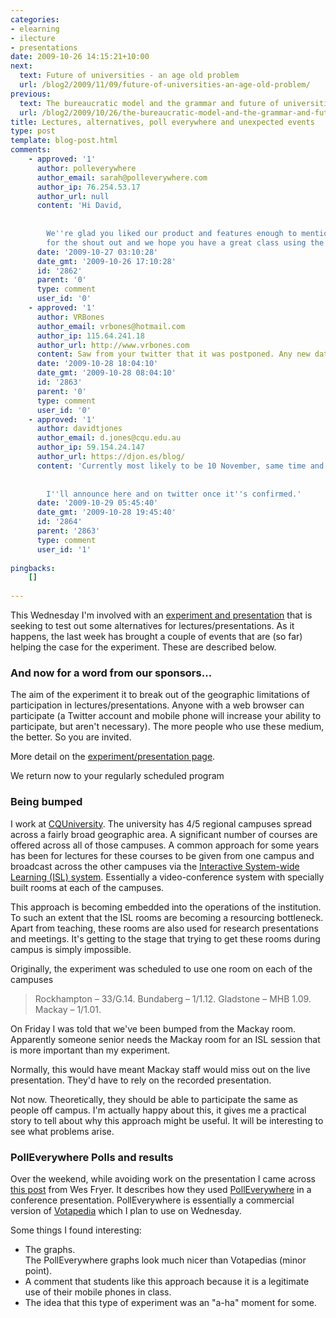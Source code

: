 ```yaml
---
categories:
- elearning
- ilecture
- presentations
date: 2009-10-26 14:15:21+10:00
next:
  text: Future of universities - an age old problem
  url: /blog2/2009/11/09/future-of-universities-an-age-old-problem/
previous:
  text: The bureaucratic model and the grammar and future of universities
  url: /blog2/2009/10/26/the-bureaucratic-model-and-the-grammar-and-future-of-universities/
title: Lectures, alternatives, poll everywhere and unexpected events
type: post
template: blog-post.html
comments:
    - approved: '1'
      author: polleverywhere
      author_email: sarah@polleverywhere.com
      author_ip: 76.254.53.17
      author_url: null
      content: 'Hi David,
    
    
        We''re glad you liked our product and features enough to mention it on your blog.  Thanks
        for the shout out and we hope you have a great class using the service!'
      date: '2009-10-27 03:10:28'
      date_gmt: '2009-10-26 17:10:28'
      id: '2862'
      parent: '0'
      type: comment
      user_id: '0'
    - approved: '1'
      author: VRBones
      author_email: vrbones@hotmail.com
      author_ip: 115.64.241.18
      author_url: http://www.vrbones.com
      content: Saw from your twitter that it was postponed. Any new dates?
      date: '2009-10-28 18:04:10'
      date_gmt: '2009-10-28 08:04:10'
      id: '2863'
      parent: '0'
      type: comment
      user_id: '0'
    - approved: '1'
      author: davidtjones
      author_email: d.jones@cqu.edu.au
      author_ip: 59.154.24.147
      author_url: https://djon.es/blog/
      content: 'Currently most likely to be 10 November, same time and place.
    
    
        I''ll announce here and on twitter once it''s confirmed.'
      date: '2009-10-29 05:45:40'
      date_gmt: '2009-10-28 19:45:40'
      id: '2864'
      parent: '2863'
      type: comment
      user_id: '1'
    
pingbacks:
    []
    
---
```

This Wednesday I'm involved with an [experiment and presentation](/blog2/2009/10/05/lectures-and-the-lms-alternatives-and-experiments/) that is seeking to test out some alternatives for lectures/presentations. As it happens, the last week has brought a couple of events that are (so far) helping the case for the experiment. These are described below.

### And now for a word from our sponsors...

The aim of the experiment it to break out of the geographic limitations of participation in lectures/presentations. Anyone with a web browser can participate (a Twitter account and mobile phone will increase your ability to participate, but aren't necessary). The more people who use these medium, the better. So you are invited.

More detail on the [experiment/presentation page](/blog2/2009/10/05/lectures-and-the-lms-alternatives-and-experiments/).

We return now to your regularly scheduled program

### Being bumped

I work at [CQUniversity](http://www.cqu.edu.au/). The university has 4/5 regional campuses spread across a fairly broad geographic area. A significant number of courses are offered across all of those campuses. A common approach for some years has been for lectures for these courses to be given from one campus and broadcast across the other campuses via the [Interactive System-wide Learning (ISL) system](http://streaming.cqu.edu.au/ISLtheatres.html). Essentially a video-conference system with specially built rooms at each of the campuses.

This approach is becoming embedded into the operations of the institution. To such an extent that the ISL rooms are becoming a resourcing bottleneck. Apart from teaching, these rooms are also used for research presentations and meetings. It's getting to the stage that trying to get these rooms during campus is simply impossible.

Originally, the experiment was scheduled to use one room on each of the campuses

> Rockhampton – 33/G.14. Bundaberg – 1/1.12. Gladstone – MHB 1.09. Mackay – 1/1.01.

On Friday I was told that we've been bumped from the Mackay room. Apparently someone senior needs the Mackay room for an ISL session that is more important than my experiment.

Normally, this would have meant Mackay staff would miss out on the live presentation. They'd have to rely on the recorded presentation.

Not now. Theoretically, they should be able to participate the same as people off campus. I'm actually happy about this, it gives me a practical story to tell about why this approach might be useful. It will be interesting to see what problems arise.

### PollEverywhere Polls and results

Over the weekend, while avoiding work on the presentation I came across [this post](http://www.speedofcreativity.org/2009/10/23/polleverywhere-polls-and-results-from-kate/) from Wes Fryer. It describes how they used [PollEverywhere](http://www.polleverywhere.com) in a conference presentation. PollEverywhere is essentially a commercial version of [Votapedia](http://www.votapedia.com/) which I plan to use on Wednesday.

Some things I found interesting:

- The graphs.  
    The PollEverywhere graphs look much nicer than Votapedias (minor point).
- A comment that students like this approach because it is a legitimate use of their mobile phones in class.
- The idea that this type of experiment was an "a-ha" moment for some.